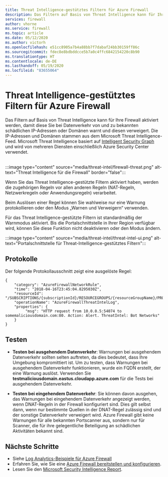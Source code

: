 ```yaml
---
title: Threat Intelligence-gestütztes Filtern für Azure Firewall
description: Das Filtern auf Basis von Threat Intelligence kann für Ihre Firewall aktiviert werden, damit diese Sie bei Datenverkehr von und zu bekannten schädlichen IP-Adressen oder Domänen warnt und diesen verweigert.
services: firewall
author: vhorne
ms.service: firewall
ms.topic: article
ms.date: 05/12/2020
ms.author: victorh
ms.openlocfilehash: e51cc8905a7b4a88bb7f7dabaf24bb30159ff86c
ms.sourcegitcommit: fdec8e8bdbddcce5b7a0c4ffc6842154220c8b90
ms.translationtype: HT
ms.contentlocale: de-DE
ms.lasthandoff: 05/19/2020
ms.locfileid: "83655064"
---
```

# <a name="azure-firewall-threat-intelligence-based-filtering"></a>Threat Intelligence-gestütztes Filtern für Azure Firewall

Das Filtern auf Basis von Threat Intelligence kann für Ihre Firewall aktiviert werden, damit diese Sie bei Datenverkehr von und zu bekannten schädlichen IP-Adressen oder Domänen warnt und diesen verweigert. Die IP-Adressen und Domänen stammen aus dem Microsoft Threat Intelligence-Feed. Microsoft Threat Intelligence basiert auf [Intelligent Security Graph](https://www.microsoft.com/security/operations/intelligence) und wird von mehreren Diensten einschließlich Azure Security Center verwendet.<br>
<br>

:::image type="content" source="media/threat-intel/firewall-threat.png" alt-text="Threat Intelligence für die Firewall" border="false":::

Wenn Sie das Threat Intelligence-gestützte Filtern aktiviert haben, werden die zugehörigen Regeln vor allen anderen Regeln (NAT-Regeln, Netzwerkregeln oder Anwendungsregeln) verarbeitet.

Beim Auslösen einer Regel können Sie wahlweise nur eine Warnung protokollieren oder den Modus „Warnen und Verweigern“ verwenden.

Für das Threat Intelligence-gestützte Filtern ist standardmäßig der Warnmodus aktiviert. Bis die Portalschnittstelle in Ihrer Region verfügbar wird, können Sie diese Funktion nicht deaktivieren oder den Modus ändern.

:::image type="content" source="media/threat-intel/threat-intel-ui.png" alt-text="Portalschnittstelle für Threat-Intelligence-gestütztes Filtern":::

## <a name="logs"></a>Protokolle

Der folgende Protokollausschnitt zeigt eine ausgelöste Regel:

```
{
    "category": "AzureFirewallNetworkRule",
    "time": "2018-04-16T23:45:04.8295030Z",
    "resourceId": "/SUBSCRIPTIONS/{subscriptionId}/RESOURCEGROUPS/{resourceGroupName}/PROVIDERS/MICROSOFT.NETWORK/AZUREFIREWALLS/{resourceName}",
    "operationName": "AzureFirewallThreatIntelLog",
    "properties": {
         "msg": "HTTP request from 10.0.0.5:54074 to somemaliciousdomain.com:80. Action: Alert. ThreatIntel: Bot Networks"
    }
}
```

## <a name="testing"></a>Testen

- **Testen bei ausgehendem Datenverkehr**: Warnungen bei ausgehendem Datenverkehr sollten selten auftreten, da dies bedeutet, dass Ihre Umgebung kompromittiert ist. Um zu testen, dass Warnungen bei ausgehendem Datenverkehr funktionieren, wurde ein FQDN erstellt, der eine Warnung auslöst. Verwenden Sie **testmaliciousdomain.eastus.cloudapp.azure.com** für die Tests bei ausgehendem Datenverkehr.

- **Testen bei eingehendem Datenverkehr**: Sie können davon ausgehen, das Warnungen bei eingehendem Datenverkehr angezeigt werden, wenn DNAT-Regeln in der Firewall konfiguriert sind. Dies gilt selbst dann, wenn nur bestimmte Quellen in der DNAT-Regel zulässig sind und der sonstige Datenverkehr verweigert wird. Azure Firewall gibt keine Warnungen für alle bekannten Portscanner aus, sondern nur für Scanner, die für ihre gelegentliche Beteiligung an schädlichen Aktivitäten bekannt sind.

## <a name="next-steps"></a>Nächste Schritte

- Siehe [Log Analytics-Beispiele für Azure Firewall](log-analytics-samples.md)
- Erfahren Sie, wie Sie eine [Azure Firewall bereitstellen und konfigurieren](tutorial-firewall-deploy-portal.md).
- Lesen Sie den [Microsoft Security Intelligence Report](https://www.microsoft.com/en-us/security/operations/security-intelligence-report).